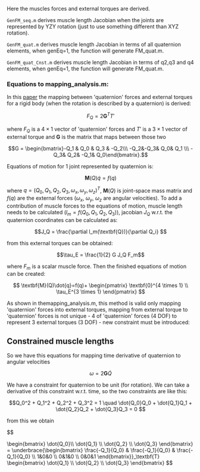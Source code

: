 Here the muscles forces and external torques are derived.

`GenFM_seq.m` derives muscle length Jacobian when the joints are represented by YZY rotation (just to use something different than XYZ rotation).

`GenFM_quat.m` derives muscle length Jacobian in terms of all quaternion elements, when genEq=1, the function will generate FM_quat.m.

`GenFM_quat_Cnst.m` derives muscle length Jacobian in terms of q2,q3 and q4 elements, when genEq=1, the function will generate FM_quat.m.

### Equations to mapping_analysis.m:

In this [paper](https://arxiv.org/abs/0811.2889) the mapping between 'quaternion' forces and external torques for a rigid body (when the rotation is described by a quaternion) is derived:

$$\textit{F}_Q = 2\textbf{G}^TT'$$

where $\textit{F}_Q$ is a $4 \times 1$ vector of 'quaternion' forces and $T'$ is a $3 \times 1$ vector of external torque and $\textbf{G}$ is the matrix that maps between those two

$$G = \begin{bmatrix}-Q_1 & Q_0 & Q_3 & -Q_2\\\ -Q_2&-Q_3& Q_0& Q_1 \\\ -Q_3& Q_2& -Q_1& Q_0\end{bmatrix}.$$

Equations of motion for 1 joint represented by quaternion is:

$$\textbf{M}(Q)\dot{q}=f(q)$$

where $q = (Q_0,Q_1,Q_2,Q_3,\omega_x,\omega_y,\omega_z)^T$, $\textbf{M}(Q)$ is joint-space mass matrix and $f(q)$ are the external forces ($\omega_x$, $\omega_y$, $\omega_z$ are angular velocities).
To add a contribution of muscle forces to the equations of motion, muscle length needs to be calculated ($l_m = f(Q_0,Q_1,Q_2,Q_3)$), jacobian $J_Q$ w.r.t. the quaternion coordinates can be calculated as:

$$J_Q = \frac{\partial l_m(\textbf{Q})}{\partial Q_i} $$

from this external torques can be obtained:

$$\tau_E = \frac{1}{2} G J_Q F_m$$

where $F_m$ is a scalar muscle force. Then the finished equations of motion can be created:

$$
\textbf{M}(Q)\dot{q}=f(q)+
\begin{pmatrix}
\textbf{0}^{4 \times 1} \\
\tau_E^{3 \times 1}
\end{pmatrix}
$$

As shown in themapping_analysis.m, this method is valid only mapping 'quaternion' forces into external torques, mapping from external torque to 'quaternion' forces is not unique - 4 of 'quaternion' forces (4 DOF) to represent 3 external torques (3 DOF) - new constraint must be introduced:

## Constrained muscle lengths
So we have this equations for mapping time derivative of quaternion to angular velocities

$$\omega = 2\textbf{G} \dot{Q}$$

We have a constraint for quaternion to be unit (for rotation). We can take a derivative of this constraint w.r.t. time, so the two constraints are like this:

$$Q_0^2 + Q_1^2 + Q_2^2 + Q_3^2 = 1 \quad \dot{Q_0}Q_0 + \dot{Q_1}Q_1 + \dot{Q_2}Q_2 + \dot{Q_3}Q_3 = 0 $$

from this we obtain

$$

\begin{bmatrix} \dot{Q_0}\\\ \dot{Q_1} \\\ \dot{Q_2} \\\ \dot{Q_3} \end{bmatrix} = 
\underbrace{\begin{bmatrix} \frac{-Q_1}{Q_0} & \frac{-Q_1}{Q_0} & \frac{-Q_1}{Q_0} \\\ 1&0&0 \\\ 0&1&0 \\\ 0&0&1 \end{bmatrix}}_\textbf{T}
\begin{bmatrix}  \dot{Q_1} \\\ \dot{Q_2} \\\ \dot{Q_3} \end{bmatrix}
$$


